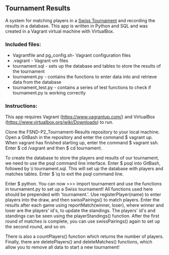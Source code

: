 ## Tournament Results
A system for matching players in a [Swiss Tournament](https://en.wikipedia.org/wiki/Swiss-system_tournament) 
and recording the results in a database. This app is written in Python and SQL and was created in a Vagrant
virtual machine with VirtualBox.
	
### Included files:
*  Vagrantfile and pg_config.sh- Vagrant configuration files
* .vagrant - Vagrant vm files
* tournament.sql - sets up the database and tables to store the results of the tournament
* tournament.py - contains the functions to enter data into and retrieve data from the database
* tournament_test.py - contains a series of test functions to check if tournament.py is working correctly
	
### Instructions:
This app requires Vagrant (https://www.vagrantup.com/) and
VirtualBox (https://www.virtualbox.org/wiki/Downloads) to run.

Clone the FSND-P2_Tournament-Results repository to your local machine.
Open a GitBash in the repository and enter the command $ vagrant up. 
When vagrant has finished starting up, enter the command $ vagrant ssh.
Enter $ cd /vagrant and then $ cd tournament.

To create the database to store the players and results of our
tournament, we need to use the psql command line interface. Enter
$ psql into GitBash, followed by \i tournament.sql. This will 
set up the database with players and matches tables. Enter $ \q
to exit the psql command line.

Enter $ python. You can now >>> import tournament and use the
functions in tournament.py to set up a Swiss tournament! All functions
used here should be prepended with 'tournament.'. Use registerPlayer(name)
to enter players into the draw, and then swissPairings() to match 
players. Enter the results after each game using reportMatch(winner, loser),
where winner and loser are the players' id's, to update the standings.
The players' id's and standings can be seen using the playerStandings()
function. After the first round of matches is complete, you can use
swissPairings() again to set up the second round, and so on.

There is also a countPlayers() function which returns the number 
of players. Finally, there are deletePlayers() and deleteMatches()
functions, which allow you to remove all data to start a new
tournament!